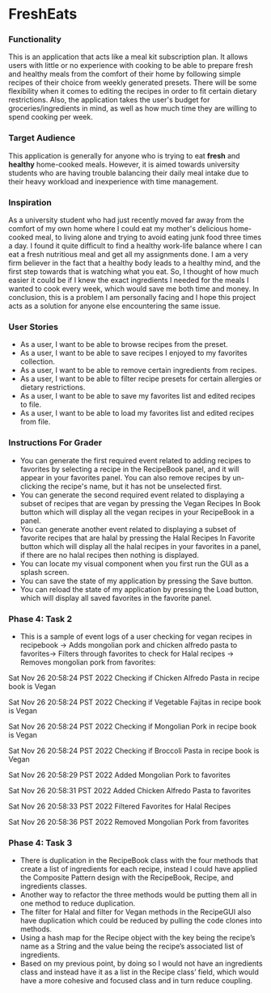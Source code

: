 # FreshEats

### Functionality
This is an application that acts like a meal kit subscription plan. It allows users with little or no experience with cooking to be able to prepare fresh and 
healthy meals from the comfort of their home by following simple recipes of their choice from weekly generated presets. There will be some flexibility when it comes to editing the recipes in order to fit certain dietary restrictions. 
Also, the application takes the user's budget for groceries/ingredients in mind, as well as how much time they are willing to spend cooking per week.

### Target Audience
This application is generally for anyone who is trying to eat **fresh** and **healthy** home-cooked meals. However, it is aimed towards 
university students who are having trouble balancing their daily meal intake due to their 
heavy workload and inexperience with time management.

### Inspiration
As a university student who had just recently moved far away from the comfort of my own home where I could eat my mother's delicious home-cooked meal, to living alone and trying to avoid eating junk food three times  a day. I found it quite difficult to find a healthy work-life 
balance where I can eat a fresh nutritious meal and get all my assignments done. I am a very firm believer in the fact that 
a healthy body leads to a healthy mind, and the first step towards that is watching what you eat. So, I thought of how much easier it could be if I knew the exact ingredients I needed for the meals I wanted to cook every week, which would save me both time and money. 
In conclusion, this is a problem I am personally facing and I hope this project acts as a solution for anyone else encountering the same issue.

### User Stories
- As a user, I want to be able to browse recipes from the preset.
- As a user, I want to be able to save recipes I enjoyed to my favorites collection.
- As a user, I want to be able to remove certain ingredients from recipes.
- As a user, I want to be able to filter recipe presets for certain allergies or dietary restrictions.
- As a user, I want to be able to save my favorites list and edited recipes to file.
- As a user, I want to be able to load my favorites list and edited recipes from file.

### Instructions For Grader

- You can generate the first required event related to adding recipes to favorites by selecting a recipe in the RecipeBook panel, and it will appear in your favorites panel. You can also remove recipes by un-clicking the recipe's name, but it has not be unselected first.
- You can generate the second required event related to displaying a subset of recipes that are vegan by pressing the Vegan Recipes In Book button which will display all the vegan recipes in your RecipeBook in a panel.
- You can generate another event related to displaying a subset of favorite recipes that are halal by pressing the Halal Recipes In Favorite button which will display all the halal recipes in your favorites in a panel, if there are no halal recipes then nothing is displayed.
- You can locate my visual component when you first run the GUI as a splash screen.
- You can save the state of my application by pressing the Save button.
- You can reload the state of my application by pressing the Load button, which will display all saved favorites in the favorite panel.

### Phase 4: Task 2

- This is a sample of event logs of a user checking for vegan recipes in recipebook -> Adds mongolian pork and chicken alfredo pasta to favorites-> Filters through favorites to check for Halal recipes -> Removes mongolian pork from favorites:

Sat Nov 26 20:58:24 PST 2022
Checking if Chicken Alfredo Pasta in recipe book is Vegan


Sat Nov 26 20:58:24 PST 2022
Checking if Vegetable Fajitas in recipe book is Vegan


Sat Nov 26 20:58:24 PST 2022
Checking if Mongolian Pork in recipe book is Vegan


Sat Nov 26 20:58:24 PST 2022
Checking if Broccoli Pasta in recipe book is Vegan


Sat Nov 26 20:58:29 PST 2022
Added Mongolian Pork to favorites


Sat Nov 26 20:58:31 PST 2022
Added Chicken Alfredo Pasta to favorites


Sat Nov 26 20:58:33 PST 2022
Filtered Favorites for Halal Recipes


Sat Nov 26 20:58:36 PST 2022
Removed Mongolian Pork from favorites

### Phase 4: Task 3

- There is duplication in the RecipeBook class with the four methods that create a list of ingredients for each recipe, instead I could have applied the Composite Pattern design with the RecipeBook, Recipe, and ingredients classes. 
- Another way to refactor the three methods would be putting them all in one method to reduce duplication.
- The filter for Halal and filter for Vegan methods in the RecipeGUI also have duplication which could be reduced by pulling the code clones into methods.
- Using a hash map for the Recipe object with the key being the recipe’s name as a String and the value being the recipe’s associated list of ingredients.
- Based on my previous point, by doing so I would not have an ingredients class and instead have it as a list in the Recipe class’ field, which would have a more cohesive and focused class and in turn reduce coupling.